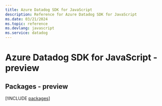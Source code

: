 ```yaml
---
title: Azure Datadog SDK for JavaScript
description: Reference for Azure Datadog SDK for JavaScript
ms.date: 03/21/2024
ms.topic: reference
ms.devlang: javascript
ms.service: datadog
---
```

# Azure Datadog SDK for JavaScript - preview
## Packages - preview
[!INCLUDE [packages](datadog-index.md)]